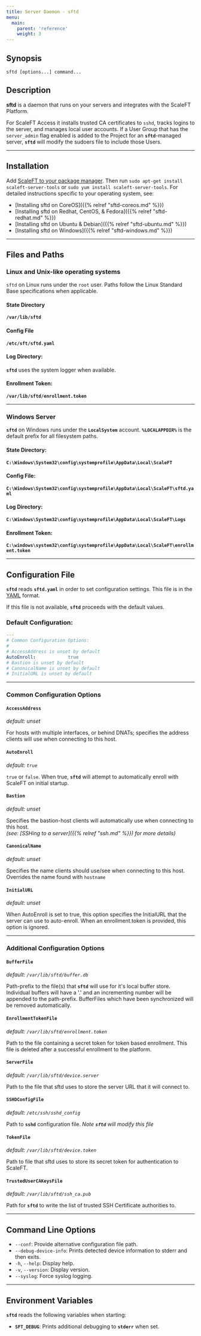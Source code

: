 ```yaml
---
title: Server Daemon - sftd
menu:
  main:
    parent: 'reference'
    weight: 3
---
```


## Synopsis

    sftd [options...] command...

## Description

**sftd** is a daemon that runs on your servers and integrates with the ScaleFT Platform.

For ScaleFT Access it installs trusted CA certificates to `sshd`, tracks logins to the server,
and manages local user accounts. If a User Group that has the `server_admin` flag enabled is
added to the Project for an **`sftd`**-managed server, **`sftd`** will modify the sudoers file to
include those Users.

***
## Installation

Add [ScaleFT to your package manager](/docs/linux-package-manager). Then run `sudo apt-get install scaleft-server-tools` or `sudo yum install scaleft-server-tools`. For detailed instructions specific to your operating system, see:

- [Installing sftd on CoreOS]({{% relref "sftd-coreos.md" %}})
- [Installing sftd on Redhat, CentOS, & Fedora]({{% relref "sftd-redhat.md" %}})
- [Installing sftd on Ubuntu & Debian]({{% relref "sftd-ubuntu.md" %}})
- [Installing sftd on Windows]({{% relref "sftd-windows.md" %}})

***
## Files and Paths

### Linux and Unix-like operating systems

`sftd` on Linux runs under the `root` user.  Paths follow the Linux Standard Base specifications when applicable. 

#### State Directory

**`/var/lib/sftd`**

#### Config File

**`/etc/sft/sftd.yaml`**

#### Log Directory:

**`sftd`** uses the system logger when available.

#### Enrollment Token:

**`/var/lib/sftd/enrollment.token`**

****

### Windows Server

**`sftd`** on Windows runs under the **`LocalSystem`** account. **`%LOCALAPPDIR%`** is the default prefix for all filesystem paths.

#### State Directory:

**`C:\Windows\System32\config\systemprofile\AppData\Local\ScaleFT`**

#### Config File:

**`C:\Windows\System32\config\systemprofile\AppData\Local\ScaleFT\sftd.yaml`**

#### Log Directory:

**`C:\Windows\System32\config\systemprofile\AppData\Local\ScaleFT\Logs`**

#### Enrollment Token:

**`C:\windows\system32\config\systemprofile\AppData\Local\ScaleFT\enrollment.token`**

***
## Configuration File

**`sftd`** reads **`sftd.yaml`** in order to set configuration settings.  This file is in the [YAML](http://yaml.org/) format.

If this file is not available, **`sftd`** proceeds with the default values.

### Default Configuration:

```yaml
---
# Common Configuration Options:
#
# AccessAddress is unset by default
AutoEnroll:            true
# Bastion is unset by default 
# CanonicalName is unset by default
# InitialURL is unset by default
```
***
### Common Configuration Options
#### **`AccessAddress`** 
_default: unset_ 

For hosts with multiple interfaces, or behind DNATs; specifies the
address clients will use when connecting to this host. 

#### **`AutoEnroll`**
 _default: `true`_

`true` or `false`. When true, **`sftd`** will attempt to automatically enroll
with ScaleFT on initial startup.

#### **`Bastion`**
_default: unset_

Specifies the bastion-host clients will automatically use when connecting to
this host.  
*(see: [SSHing to a server]({{% relref "ssh.md" %}}) for more details)*

#### **`CanonicalName`**
_default: unset_

Specifies the name clients should use/see when connecting to this host.
Overrides the name found with `hostname`

#### **`InitialURL`**
_default: unset_

When AutoEnroll is set to true, this option specifies the InitialURL that the
server can use to auto-enroll.  When an enrollment.token is provided, this
option is ignored. 

***
### Additional Configuration Options

#### **`BufferFile`**
_default: `/var/lib/sftd/buffer.db`_

Path-prefix to the file(s) that **`sftd`** will use for it's local buffer store.
Individual buffers will have a '.' and an incrementing number will be appended
to the path-prefix. BufferFiles which have been synchronized will be removed
automatically.

#### **`EnrollmentTokenFile`**
_default: `/var/lib/sftd/enrollment.token`_

Path to the file containing a secret token for token based enrollment. This
file is deleted after a successful enrollment to the platform.


#### **`ServerFile`**
_default: `/var/lib/sftd/device.server`_

Path to the file that sftd uses to store the server URL that it will connect to.

#### **`SSHDConfigFile`**
_default: `/etc/ssh/sshd_config`_

Path to **`sshd`** configuration file. *Note **`sftd`** will modify this file*

#### **`TokenFile`**
_default: `/var/lib/sftd/device.token`_

Path to file that sftd uses to store its secret token for authentication to ScaleFT.

#### **`TrustedUserCAKeysFile`**
_default: `/var/lib/sftd/ssh_ca.pub`_

Path for **`sftd`** to write the list of trusted SSH Certificate authorities to.

***
## Command Line Options

* `--conf`: Provide alternative configuration file path.
* `--debug-device-info`: Prints detected device information to stderr and then exits.
* `-h`, `--help`: Display help.
* `-v`, `--version`: Display version.
* `--syslog`: Force syslog logging.

***
## Environment Variables

**`sftd`** reads the following variables when starting:

  * **`SFT_DEBUG`**:
    Prints additional debugging to **`stderr`** when set.
